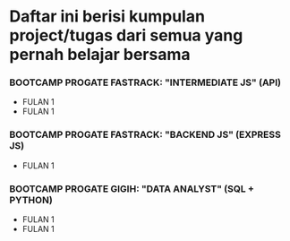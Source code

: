 # Daftar ini berisi kumpulan project/tugas dari semua yang pernah belajar bersama

### BOOTCAMP PROGATE FASTRACK: "INTERMEDIATE JS" (API)
- FULAN 1
- FULAN 1
### BOOTCAMP PROGATE FASTRACK: "BACKEND JS" (EXPRESS JS)
- FULAN 1
### BOOTCAMP PROGATE GIGIH: "DATA ANALYST" (SQL + PYTHON)
- FULAN 1
- FULAN 1
